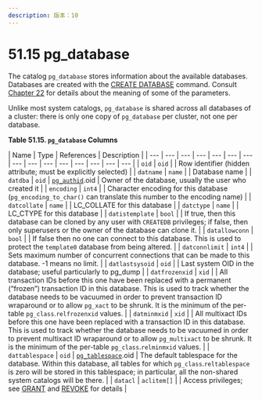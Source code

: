 ```yaml
---
description: 版本：10
---
```


# 51.15 pg\_database

The catalog `pg_database` stores information about the available databases. Databases are created with the [CREATE DATABASE](https://www.postgresql.org/docs/10/static/sql-createdatabase.html) command. Consult [Chapter 22](https://www.postgresql.org/docs/10/static/managing-databases.html) for details about the meaning of some of the parameters.

Unlike most system catalogs, `pg_database` is shared across all databases of a cluster: there is only one copy of `pg_database` per cluster, not one per database.

**Table 51.15. `pg_database` Columns**

| Name | Type | References | Description |
| --- | --- | --- | --- | --- | --- | --- | --- | --- | --- | --- | --- | --- | --- | --- |
| `oid` | `oid` |   | Row identifier \(hidden attribute; must be explicitly selected\) |
| `datname` | `name` |   | Database name |
| `datdba` | `oid` | [`pg_authid`](https://www.postgresql.org/docs/10/static/catalog-pg-authid.html).oid | Owner of the database, usually the user who created it |
| `encoding` | `int4` |   | Character encoding for this database \(`pg_encoding_to_char()` can translate this number to the encoding name\) |
| `datcollate` | `name` |   | LC\_COLLATE for this database |
| `datctype` | `name` |   | LC\_CTYPE for this database |
| `datistemplate` | `bool` |   | If true, then this database can be cloned by any user with `CREATEDB` privileges; if false, then only superusers or the owner of the database can clone it. |
| `datallowconn` | `bool` |   | If false then no one can connect to this database. This is used to protect the `template0` database from being altered. |
| `datconnlimit` | `int4` |   | Sets maximum number of concurrent connections that can be made to this database. -1 means no limit. |
| `datlastsysoid` | `oid` |   | Last system OID in the database; useful particularly to pg\_dump |
| `datfrozenxid` | `xid` |   | All transaction IDs before this one have been replaced with a permanent \(“frozen”\) transaction ID in this database. This is used to track whether the database needs to be vacuumed in order to prevent transaction ID wraparound or to allow `pg_xact` to be shrunk. It is the minimum of the per-table `pg_class`.`relfrozenxid` values. |
| `datminmxid` | `xid` |   | All multixact IDs before this one have been replaced with a transaction ID in this database. This is used to track whether the database needs to be vacuumed in order to prevent multixact ID wraparound or to allow `pg_multixact` to be shrunk. It is the minimum of the per-table `pg_class`.`relminmxid` values. |
| `dattablespace` | `oid` | [`pg_tablespace`](https://www.postgresql.org/docs/10/static/catalog-pg-tablespace.html).oid | The default tablespace for the database. Within this database, all tables for which `pg_class`.`reltablespace` is zero will be stored in this tablespace; in particular, all the non-shared system catalogs will be there. |
| `datacl` | `aclitem[]` |   | Access privileges; see [GRANT](https://www.postgresql.org/docs/10/static/sql-grant.html) and [REVOKE](https://www.postgresql.org/docs/10/static/sql-revoke.html) for details |

